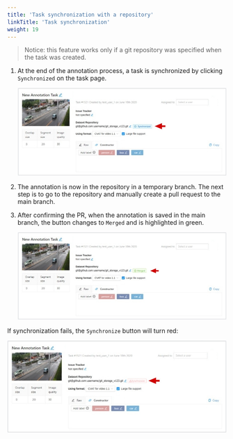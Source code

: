 ```yaml
---
title: 'Task synchronization with a repository'
linkTitle: 'Task synchronization'
weight: 19
---
```


> Notice: this feature works only if a git repository was specified when the task was created.

1. At the end of the annotation process, a task is synchronized by clicking
   `Synchronized` on the task page.

   ![](/images/image110.jpg)

1. The annotation is now in the repository in a temporary branch.
   The next step is to go to the repository and manually create a pull request to the main branch.

1. After confirming the PR, when the annotation is saved in the main branch,
   the button changes to `Merged` and is highlighted in green.

   ![](/images/image109.jpg)

If synchronization fails, the `Synchronize` button will turn red:

   ![](/images/image106.jpg)
